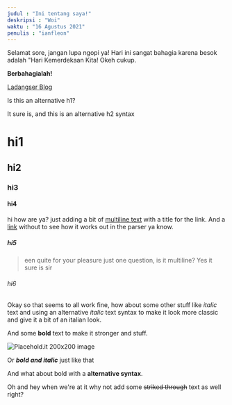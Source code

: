 ```yaml
---
judul : "Ini tentang saya!"
deskripsi : "Woi"
waktu : "16 Agustus 2021"
penulis : "ianfleon"
---
```


Selamat sore, jangan lupa ngopi ya! Hari ini sangat bahagia karena besok adalah "Hari Kemerdekaan Kita!
Okeh cukup.

**Berbahagialah!**

[Ladangser Blog](https://ladangser.my.id)

Is this an alternative h1?
  
It sure is, and this is an alternative h2 syntax
  
# hi1
## hi2
### hi3
#### hi4
  
hi how are ya? just adding a bit of [multiline text](https://google.com?q=multiline%20text "Google homepage") with a title for the link. And a [link](https://google.com) without to see how it works out in the parser ya know.

##### hi5
  
> een quite for your pleasure just one question, is it multiline? Yes it sure is sir
  
###### hi6
  
Okay so that seems to all work fine, how about some other stuff like *italic* text and using an alternative _italic_ text syntax to make it look more classic and give it a bit of an italian look.
  
And some **bold** text to make it stronger and stuff.
  
![Placehold.it 200x200 image](http://placehold.it/200x200)
  
Or **_bold and italic_** just like that
  
And what about bold with a __alternative syntax__.
  
Oh and hey when we're at it why not add some ~~striked through~~ text as well right?